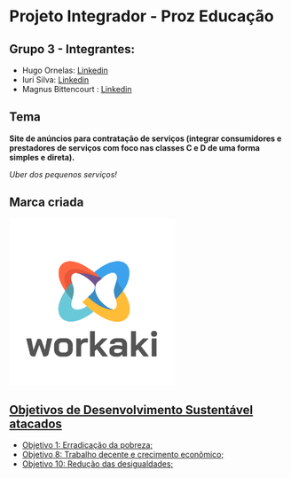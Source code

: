 # Projeto Integrador - Proz Educação

## Grupo 3 - Integrantes:

- Hugo Ornelas: [Linkedin](https://www.linkedin.com/in/hugopassosornelas/)
- Iuri Silva: [Linkedin](#)
- Magnus Bittencourt : [Linkedin](https://www.linkedin.com/in/magnusarthur/)
<!-- - Vinicius Gomes: [Linkedin](#) -->
<!-- - Pedro Augusto: [Linkedin](#) -->

## Tema

**Site de anúncios para contratação de serviços (integrar consumidores e prestadores de serviços com foco nas classes C e D de uma forma simples e direta).**

_Uber dos pequenos serviços!_

## Marca criada

<img loading="lazy" src="/img/workaki-logo.svg" width="300" height="300"/>

## [Objetivos de Desenvolvimento Sustentável atacados](https://brasil.un.org/pt-br/sdgs)

- [Objetivo 1: Erradicação da pobreza;](https://brasil.un.org/pt-br/sdgs/1)
- [Objetivo 8: Trabalho decente e crecimento econômico;](https://brasil.un.org/pt-br/sdgs/8)
- [Objetivo 10: Redução das desigualdades;](https://brasil.un.org/pt-br/sdgs/10)
